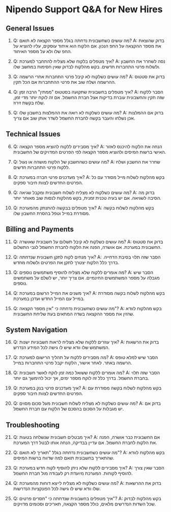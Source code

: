 # Nipendo Support Q&A for New Hires

## General Issues

1. Q: מה עושים כשחשבונית נדחתה בגלל מספר הקצאה לא תואם?
   A: בדוק שהוצאת את מספר ההקצאה על החפ הנכון. אם הלקוח הוא איחוד עוסקים, עליו להוציא על החפ שלו ולא על מספר האיחוד.

2. Q: איך מטפלים בלקוח שלא מצליח להתחבר למערכת?
   A: נסה לשחרר את החשבון ולשלוח פרטי התחברות חדשים. בקש מהלקוח לבדוק שאין חסימות במחשב שלו.

3. Q: מה עושים כשלקוח לא קיבל פרטי התחברות אחרי הרשמה?
   A: בדוק את סטטוס ההרשמה ושלח שוב את פרטי ההתחברות אם הכל תקין.

4. Q: איך מטפלים בחשבונית שתקועה בסטטוס "ממתין" הרבה זמן?
   A: הסבר ללקוח שזה תקין והחשבונית עוברת בדיקות אצל חברת החשמל. אם זה לוקח יותר מדי זמן, שלח בקשת זירוז.

5. Q: מה עושים כשלקוח לא רואה את ההמלצות בחשבון שלו?
   A: בדוק אם ההמלצות אכן נשלחו והעבר בקשה לחברת החשמל לשדר אותן שוב אם צריך.

## Technical Issues

6. Q: איך מסבירים ללקוח להוציא מספר הקצאה?
   A: הנחה את הלקוח להיכנס לאזור האישי ברשות המיסים ולהוציא מספר הקצאה לפי הפרטים המדויקים של החשבונית.

7. Q: מה עושים כשהחשבון של הלקוח מושהה או נעול?
   A: שחרר את החשבון ושלח ללקוח פרטי התחברות חדשים.

8. Q: איך מעדכנים פרטי חברה במערכת?
   A: בקש מהלקוח לשלוח מייל מסודר עם כל הפרטים החדשים לצוות חיבור ספקים.

9. Q: מה עושים כשלקוח לא מצליח לשלוח חשבונית ומקבל שגיאה?
   A: בדוק מה הסיבה לשגיאה. אם יש בעיה טכנית זמנית, בקש מהלקוח לנסות שוב מאוחר יותר.

10. Q: איך מטפלים בבקשה להתנתק מהמערכת?
    A: בקש מהלקוח לשלוח בקשה מסודרת במייל וטפל בהסרת החשבון שלו.

## Billing and Payments

11. Q: מה עושים כשלקוח לא קיבל תשלום על חשבונית שאושרה?
    A: בדוק את סטטוס החשבונית במערכת. אם אושרה, הפנה את הלקוח לחברת החשמל לגבי התשלום.

12. Q: איך מנחים לקוח לתקן חשבונית שנדחתה?
    A: הסבר שזה תלוי בסיבת הדחייה. בדרך כלל הלקוח יצטרך לתקן את הפרטים ולשלוח מחדש.

13. Q: מה אומרים ללקוח שלא מצליח להוסיף משתמשים נוספים?
    A: הסבר שיש מגבלה על מספר המשתמשים החינמיים. אם צריך יותר, יש לשלם על משתמשים נוספים.

14. Q: איך משנים את המייל הרשום במערכת?
    A: בקש מהלקוח לשלוח בקשה מסודרת במייל עם המייל החדש ועדכן במערכת.

15. Q: מה עושים כשחשבונית נדחתה כי "אין מספר הקצאה"?
    A: בקש מהלקוח לוודא שהזין את מספר ההקצאה בשדה המתאים בעת שליחת החשבונית.

## System Navigation

16. Q: איך עוזרים ללקוח שלא מצליח לראות חשבוניות ישנות?
    A: בדוק את הרשאות המשתמש שלו וודא שיש לו גישה לכל המידע הנדרש.

17. Q: מה מסבירים ללקוח על תהליך הרישום למערכת?
    A: הסבר שיש למלא טופס הרשמה באתר. לאחר אישור, הלקוח יקבל פרטי התחברות במייל.

18. Q: מה אומרים ללקוח ששואל כמה זמן לוקח לאשר חשבונית?
    A: הסבר שזה תלוי בחברת החשמל. בדרך כלל זה לוקח מספר ימים, אך יכול להימשך גם יותר.

19. Q: איך מעדכנים פרטי בנק במערכת?
    A: בקש מהלקוח לשלוח בקשה מסודרת עם הפרטים החדשים לצוות חיבור ספקים.

20. Q: מה עושים כשלקוח לא מצליח לשלוח חשבונית מעל סכום מסוים?
    A: בדוק אם יש מגבלות על הסכום בהסכם של הלקוח עם חברת החשמל.

## Troubleshooting

21. Q: איך מבטלים חשבונית שנשלחה בטעות?
    A: אם החשבונית כבר אושרה, הפנה את הלקוח לחברת החשמל. אם עדיין בבדיקה, הנחה אותו לבטל דרך המערכת.

22. Q: מה עושים כשחשבונית נדחתה בגלל "תאריך לא תואם"?
    A: בקש מהלקוח לוודא שהתאריך בחשבונית תואם למה שדווח ברשות המיסים.

23. Q: איך מסבירים ללקוח שלא ניתן להוסיף לקוח חדש במערכת?
    A: הסבר שאין צורך להוסיף לקוחות. המערכת מיועדת רק לעבודה מול חברת החשמל.

24. Q: מה עושים כשלקוח לא מצליח לייצא דוחות מהמערכת?
    A: בדוק את ההרשאות שלו וודא שיש לו גישה לכל הפונקציות הנדרשות.

25. Q: איך מטפלים בחשבונית שנדחתה כי "חסרים פרטים"?
    A: בקש מהלקוח לבדוק שכל השדות הנדרשים מלאים, כולל מספר הקצאה, תאריכים וסכומים מדויקים.

